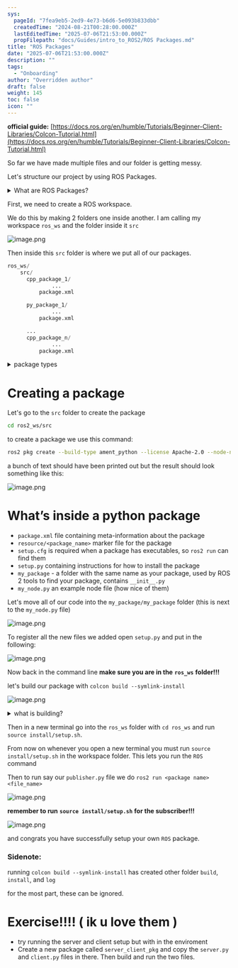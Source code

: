 ```yaml
---
sys:
  pageId: "7fea9eb5-2ed9-4e73-b6d6-5e093b833dbb"
  createdTime: "2024-08-21T00:28:00.000Z"
  lastEditedTime: "2025-07-06T21:53:00.000Z"
  propFilepath: "docs/Guides/intro_to_ROS2/ROS Packages.md"
title: "ROS Packages"
date: "2025-07-06T21:53:00.000Z"
description: ""
tags:
  - "Onboarding"
author: "Overridden author"
draft: false
weight: 145
toc: false
icon: ""
---
```


**official guide:** [https://docs.ros.org/en/humble/Tutorials/Beginner-Client-Libraries/Colcon-Tutorial.html](https://docs.ros.org/en/humble/Tutorials/Beginner-Client-Libraries/Colcon-Tutorial.html)

So far we have made multiple files and our folder is getting messy.

Let's structure our project by using ROS Packages.

<details>
      <summary>What are ROS Packages?</summary>
      ROS Packages are, as the name implies, packages of code that are highly sharable between ROS developers.
  </details>

First, we need to create a ROS workspace.

We do this by making 2 folders one inside another. I am calling my workspace `ros_ws` and the folder inside it `src`

![image.png](https://prod-files-secure.s3.us-west-2.amazonaws.com/d518164a-d88e-44d1-a4ee-3adb3bd8bce0/70706947-fd18-4537-a67b-e12946812d31/image.png?X-Amz-Algorithm=AWS4-HMAC-SHA256&X-Amz-Content-Sha256=UNSIGNED-PAYLOAD&X-Amz-Credential=ASIAZI2LB466ST6UA26O%2F20250727%2Fus-west-2%2Fs3%2Faws4_request&X-Amz-Date=20250727T061320Z&X-Amz-Expires=3600&X-Amz-Security-Token=IQoJb3JpZ2luX2VjEEQaCXVzLXdlc3QtMiJHMEUCIDvEkGeJKK%2BVrXi%2BfHAPhos6w5FkhrOkuP4w701mNetbAiEApqpZMwKgAIYM8Vcxkthl9DjfD115vb1UEOLEJn6dS2Uq%2FwMIbRAAGgw2Mzc0MjMxODM4MDUiDFrbO4R8pJS6tuvM9CrcA5PGBz5SsBK2Mfr00dHo8vN3nEWG5UaDelUsu94WK9mmlytumEUv%2BcNDKDD37Mepd7lcvoQenxn15ophkZ6Mn9R6job8NqKTSTFBhJ4KuzN0WJBEdozo49Z9IGagj7uxrnA6sbSVdcvxFA1Xj7Y%2FwFRM3NPUld%2FO6U%2BdbGaVY2JRyzW8P36ZndJlkWPEJcAXbtvr%2FdXebCJEF8RTH3XQOBQNnXD%2FWSEYSzkTZylmaMdtcHpaPyMQsPwvGIdkkQP2uKPeJofRism%2BE%2BHE5X2WJrLDmW7MlxE7PPlVoivBKVduF6KjHWL08TgjEqQhIdfuVxENtipIAQTh3VZCES58Jwusy4q0befn7NCV3hQiOxk498quNxFazdBNscV4cSs4As5avPTOWRXtO3rR5%2BdxVZVHYZEV6%2F8i5hY0T3tHQp5HiYxRJgauMobMJ7Opb9Y0YLygPzHM2Hg3I46ncDmE4E3VucRa8eTvYTk4h7s62zZJW9lZ2AagALlmJbfnUYsHFXSmJlzS8uK2j3IWGaPmKXv62weAo04d4vaQPX7yHpdrcqXVaO0ln1nVrPSrWWqE%2BBXbDTuyWXH198yP3DrML19GOOEjKzD1UkNYMwbK8VvVEPJigwpt%2FbXURhvlMPa6lsQGOqUBLUsLfqS388ltDfKdGaeo3Ek6AP1AsUB0FOht4o387A%2BdcVHbwh%2FSlTRYDcj3CEKTqxOuW%2F09bRl6DOItho7ZiHz8rdgEGapJCRlZyuBAIGYvb%2BDmUpgHWS0cWSrj1xT%2Bx4xSXWatHD5d5rZIoa6rpfAnVMvYiMP6lCx6LkGNwLUHN%2FR8gpQU%2FaW2yudGJaR9uaHxDm8GYsiIL7Kq3REFG40GeRGn&X-Amz-Signature=b67e10aba3010d06f4232143850f3eec54602c812dff28cbc2616b321087acde&X-Amz-SignedHeaders=host&x-amz-checksum-mode=ENABLED&x-id=GetObject)

Then inside this `src` folder is where we put all of our packages.

```python
ros_ws/
    src/
      cpp_package_1/
		      ...
          package.xml

      py_package_1/
		      ...
          package.xml

      ...
      cpp_package_n/
		      ...
          package.xml

```

<details>

<summary>package types</summary>

packages can be either `C++` or python.

the intern file structure is different for each but for this guide we will stick to creating python packages

</details>

# Creating a package

Let's go to the `src` folder to create the package

```bash
cd ros2_ws/src
```

to create a package we use this command:

```bash
ros2 pkg create --build-type ament_python --license Apache-2.0 --node-name my_node my_package
```

a bunch of text should have been printed out but the result should look something like this:

![image.png](https://prod-files-secure.s3.us-west-2.amazonaws.com/d518164a-d88e-44d1-a4ee-3adb3bd8bce0/e6cf1e3f-8512-4a3e-b131-079f800bf3e8/image.png?X-Amz-Algorithm=AWS4-HMAC-SHA256&X-Amz-Content-Sha256=UNSIGNED-PAYLOAD&X-Amz-Credential=ASIAZI2LB466ST6UA26O%2F20250727%2Fus-west-2%2Fs3%2Faws4_request&X-Amz-Date=20250727T061320Z&X-Amz-Expires=3600&X-Amz-Security-Token=IQoJb3JpZ2luX2VjEEQaCXVzLXdlc3QtMiJHMEUCIDvEkGeJKK%2BVrXi%2BfHAPhos6w5FkhrOkuP4w701mNetbAiEApqpZMwKgAIYM8Vcxkthl9DjfD115vb1UEOLEJn6dS2Uq%2FwMIbRAAGgw2Mzc0MjMxODM4MDUiDFrbO4R8pJS6tuvM9CrcA5PGBz5SsBK2Mfr00dHo8vN3nEWG5UaDelUsu94WK9mmlytumEUv%2BcNDKDD37Mepd7lcvoQenxn15ophkZ6Mn9R6job8NqKTSTFBhJ4KuzN0WJBEdozo49Z9IGagj7uxrnA6sbSVdcvxFA1Xj7Y%2FwFRM3NPUld%2FO6U%2BdbGaVY2JRyzW8P36ZndJlkWPEJcAXbtvr%2FdXebCJEF8RTH3XQOBQNnXD%2FWSEYSzkTZylmaMdtcHpaPyMQsPwvGIdkkQP2uKPeJofRism%2BE%2BHE5X2WJrLDmW7MlxE7PPlVoivBKVduF6KjHWL08TgjEqQhIdfuVxENtipIAQTh3VZCES58Jwusy4q0befn7NCV3hQiOxk498quNxFazdBNscV4cSs4As5avPTOWRXtO3rR5%2BdxVZVHYZEV6%2F8i5hY0T3tHQp5HiYxRJgauMobMJ7Opb9Y0YLygPzHM2Hg3I46ncDmE4E3VucRa8eTvYTk4h7s62zZJW9lZ2AagALlmJbfnUYsHFXSmJlzS8uK2j3IWGaPmKXv62weAo04d4vaQPX7yHpdrcqXVaO0ln1nVrPSrWWqE%2BBXbDTuyWXH198yP3DrML19GOOEjKzD1UkNYMwbK8VvVEPJigwpt%2FbXURhvlMPa6lsQGOqUBLUsLfqS388ltDfKdGaeo3Ek6AP1AsUB0FOht4o387A%2BdcVHbwh%2FSlTRYDcj3CEKTqxOuW%2F09bRl6DOItho7ZiHz8rdgEGapJCRlZyuBAIGYvb%2BDmUpgHWS0cWSrj1xT%2Bx4xSXWatHD5d5rZIoa6rpfAnVMvYiMP6lCx6LkGNwLUHN%2FR8gpQU%2FaW2yudGJaR9uaHxDm8GYsiIL7Kq3REFG40GeRGn&X-Amz-Signature=5556d07b594460fb83821d429ac07e152717e5b00fe7a900835cf9e611e20b48&X-Amz-SignedHeaders=host&x-amz-checksum-mode=ENABLED&x-id=GetObject)

# What’s inside a python package

- `package.xml` file containing meta-information about the package
- `resource/<package_name>` marker file for the package
- `setup.cfg` is required when a package has executables, so `ros2 run` can find them
- `setup.py` containing instructions for how to install the package
- `my_package` - a folder with the same name as your package, used by ROS 2 tools to find your package, contains `__init__.py`
- `my_node.py` an example node file (how nice of them)

Let's move all of our code into the `my_package/my_package` folder (this is next to the `my_node.py` file)

![image.png](https://prod-files-secure.s3.us-west-2.amazonaws.com/d518164a-d88e-44d1-a4ee-3adb3bd8bce0/9ce58f11-0da9-4d3e-b86d-506a9685d378/image.png?X-Amz-Algorithm=AWS4-HMAC-SHA256&X-Amz-Content-Sha256=UNSIGNED-PAYLOAD&X-Amz-Credential=ASIAZI2LB466ST6UA26O%2F20250727%2Fus-west-2%2Fs3%2Faws4_request&X-Amz-Date=20250727T061320Z&X-Amz-Expires=3600&X-Amz-Security-Token=IQoJb3JpZ2luX2VjEEQaCXVzLXdlc3QtMiJHMEUCIDvEkGeJKK%2BVrXi%2BfHAPhos6w5FkhrOkuP4w701mNetbAiEApqpZMwKgAIYM8Vcxkthl9DjfD115vb1UEOLEJn6dS2Uq%2FwMIbRAAGgw2Mzc0MjMxODM4MDUiDFrbO4R8pJS6tuvM9CrcA5PGBz5SsBK2Mfr00dHo8vN3nEWG5UaDelUsu94WK9mmlytumEUv%2BcNDKDD37Mepd7lcvoQenxn15ophkZ6Mn9R6job8NqKTSTFBhJ4KuzN0WJBEdozo49Z9IGagj7uxrnA6sbSVdcvxFA1Xj7Y%2FwFRM3NPUld%2FO6U%2BdbGaVY2JRyzW8P36ZndJlkWPEJcAXbtvr%2FdXebCJEF8RTH3XQOBQNnXD%2FWSEYSzkTZylmaMdtcHpaPyMQsPwvGIdkkQP2uKPeJofRism%2BE%2BHE5X2WJrLDmW7MlxE7PPlVoivBKVduF6KjHWL08TgjEqQhIdfuVxENtipIAQTh3VZCES58Jwusy4q0befn7NCV3hQiOxk498quNxFazdBNscV4cSs4As5avPTOWRXtO3rR5%2BdxVZVHYZEV6%2F8i5hY0T3tHQp5HiYxRJgauMobMJ7Opb9Y0YLygPzHM2Hg3I46ncDmE4E3VucRa8eTvYTk4h7s62zZJW9lZ2AagALlmJbfnUYsHFXSmJlzS8uK2j3IWGaPmKXv62weAo04d4vaQPX7yHpdrcqXVaO0ln1nVrPSrWWqE%2BBXbDTuyWXH198yP3DrML19GOOEjKzD1UkNYMwbK8VvVEPJigwpt%2FbXURhvlMPa6lsQGOqUBLUsLfqS388ltDfKdGaeo3Ek6AP1AsUB0FOht4o387A%2BdcVHbwh%2FSlTRYDcj3CEKTqxOuW%2F09bRl6DOItho7ZiHz8rdgEGapJCRlZyuBAIGYvb%2BDmUpgHWS0cWSrj1xT%2Bx4xSXWatHD5d5rZIoa6rpfAnVMvYiMP6lCx6LkGNwLUHN%2FR8gpQU%2FaW2yudGJaR9uaHxDm8GYsiIL7Kq3REFG40GeRGn&X-Amz-Signature=60091f44069aa6e37e29390ca0c81596b16c3ed2f59e4dad6722c862f469b765&X-Amz-SignedHeaders=host&x-amz-checksum-mode=ENABLED&x-id=GetObject)

To register all the new files we added open `setup.py` and put in the following:

![image.png](https://prod-files-secure.s3.us-west-2.amazonaws.com/d518164a-d88e-44d1-a4ee-3adb3bd8bce0/1cd7c262-4cae-4496-9d75-c178537d24a2/image.png?X-Amz-Algorithm=AWS4-HMAC-SHA256&X-Amz-Content-Sha256=UNSIGNED-PAYLOAD&X-Amz-Credential=ASIAZI2LB466ST6UA26O%2F20250727%2Fus-west-2%2Fs3%2Faws4_request&X-Amz-Date=20250727T061320Z&X-Amz-Expires=3600&X-Amz-Security-Token=IQoJb3JpZ2luX2VjEEQaCXVzLXdlc3QtMiJHMEUCIDvEkGeJKK%2BVrXi%2BfHAPhos6w5FkhrOkuP4w701mNetbAiEApqpZMwKgAIYM8Vcxkthl9DjfD115vb1UEOLEJn6dS2Uq%2FwMIbRAAGgw2Mzc0MjMxODM4MDUiDFrbO4R8pJS6tuvM9CrcA5PGBz5SsBK2Mfr00dHo8vN3nEWG5UaDelUsu94WK9mmlytumEUv%2BcNDKDD37Mepd7lcvoQenxn15ophkZ6Mn9R6job8NqKTSTFBhJ4KuzN0WJBEdozo49Z9IGagj7uxrnA6sbSVdcvxFA1Xj7Y%2FwFRM3NPUld%2FO6U%2BdbGaVY2JRyzW8P36ZndJlkWPEJcAXbtvr%2FdXebCJEF8RTH3XQOBQNnXD%2FWSEYSzkTZylmaMdtcHpaPyMQsPwvGIdkkQP2uKPeJofRism%2BE%2BHE5X2WJrLDmW7MlxE7PPlVoivBKVduF6KjHWL08TgjEqQhIdfuVxENtipIAQTh3VZCES58Jwusy4q0befn7NCV3hQiOxk498quNxFazdBNscV4cSs4As5avPTOWRXtO3rR5%2BdxVZVHYZEV6%2F8i5hY0T3tHQp5HiYxRJgauMobMJ7Opb9Y0YLygPzHM2Hg3I46ncDmE4E3VucRa8eTvYTk4h7s62zZJW9lZ2AagALlmJbfnUYsHFXSmJlzS8uK2j3IWGaPmKXv62weAo04d4vaQPX7yHpdrcqXVaO0ln1nVrPSrWWqE%2BBXbDTuyWXH198yP3DrML19GOOEjKzD1UkNYMwbK8VvVEPJigwpt%2FbXURhvlMPa6lsQGOqUBLUsLfqS388ltDfKdGaeo3Ek6AP1AsUB0FOht4o387A%2BdcVHbwh%2FSlTRYDcj3CEKTqxOuW%2F09bRl6DOItho7ZiHz8rdgEGapJCRlZyuBAIGYvb%2BDmUpgHWS0cWSrj1xT%2Bx4xSXWatHD5d5rZIoa6rpfAnVMvYiMP6lCx6LkGNwLUHN%2FR8gpQU%2FaW2yudGJaR9uaHxDm8GYsiIL7Kq3REFG40GeRGn&X-Amz-Signature=743ada8899ab7f33345fd576aa68a99d0e2825dadab996799b88e00c0d6074de&X-Amz-SignedHeaders=host&x-amz-checksum-mode=ENABLED&x-id=GetObject)

Now back in the command line **make sure you are in the** **`ros_ws`** **folder!!!**

let's build our package with `colcon build --symlink-install`

![image.png](https://prod-files-secure.s3.us-west-2.amazonaws.com/d518164a-d88e-44d1-a4ee-3adb3bd8bce0/2f2a0d27-b173-48fd-b189-5f5c0ce65619/image.png?X-Amz-Algorithm=AWS4-HMAC-SHA256&X-Amz-Content-Sha256=UNSIGNED-PAYLOAD&X-Amz-Credential=ASIAZI2LB466ST6UA26O%2F20250727%2Fus-west-2%2Fs3%2Faws4_request&X-Amz-Date=20250727T061320Z&X-Amz-Expires=3600&X-Amz-Security-Token=IQoJb3JpZ2luX2VjEEQaCXVzLXdlc3QtMiJHMEUCIDvEkGeJKK%2BVrXi%2BfHAPhos6w5FkhrOkuP4w701mNetbAiEApqpZMwKgAIYM8Vcxkthl9DjfD115vb1UEOLEJn6dS2Uq%2FwMIbRAAGgw2Mzc0MjMxODM4MDUiDFrbO4R8pJS6tuvM9CrcA5PGBz5SsBK2Mfr00dHo8vN3nEWG5UaDelUsu94WK9mmlytumEUv%2BcNDKDD37Mepd7lcvoQenxn15ophkZ6Mn9R6job8NqKTSTFBhJ4KuzN0WJBEdozo49Z9IGagj7uxrnA6sbSVdcvxFA1Xj7Y%2FwFRM3NPUld%2FO6U%2BdbGaVY2JRyzW8P36ZndJlkWPEJcAXbtvr%2FdXebCJEF8RTH3XQOBQNnXD%2FWSEYSzkTZylmaMdtcHpaPyMQsPwvGIdkkQP2uKPeJofRism%2BE%2BHE5X2WJrLDmW7MlxE7PPlVoivBKVduF6KjHWL08TgjEqQhIdfuVxENtipIAQTh3VZCES58Jwusy4q0befn7NCV3hQiOxk498quNxFazdBNscV4cSs4As5avPTOWRXtO3rR5%2BdxVZVHYZEV6%2F8i5hY0T3tHQp5HiYxRJgauMobMJ7Opb9Y0YLygPzHM2Hg3I46ncDmE4E3VucRa8eTvYTk4h7s62zZJW9lZ2AagALlmJbfnUYsHFXSmJlzS8uK2j3IWGaPmKXv62weAo04d4vaQPX7yHpdrcqXVaO0ln1nVrPSrWWqE%2BBXbDTuyWXH198yP3DrML19GOOEjKzD1UkNYMwbK8VvVEPJigwpt%2FbXURhvlMPa6lsQGOqUBLUsLfqS388ltDfKdGaeo3Ek6AP1AsUB0FOht4o387A%2BdcVHbwh%2FSlTRYDcj3CEKTqxOuW%2F09bRl6DOItho7ZiHz8rdgEGapJCRlZyuBAIGYvb%2BDmUpgHWS0cWSrj1xT%2Bx4xSXWatHD5d5rZIoa6rpfAnVMvYiMP6lCx6LkGNwLUHN%2FR8gpQU%2FaW2yudGJaR9uaHxDm8GYsiIL7Kq3REFG40GeRGn&X-Amz-Signature=fb253488a6bcf573e2543eb8991ba538e98ff40131d63d96f20a01cb3116c839&X-Amz-SignedHeaders=host&x-amz-checksum-mode=ENABLED&x-id=GetObject)

<details>

<summary>what is building?</summary>

if you are a CS major at Rose-Hulman you will learn the answer to this in CSSE132

but TLDR; is it combines all the code files into one program that can be run easily 

</details>

Then in a new terminal go into the `ros_ws` folder with `cd ros_ws` and run `source install/setup.sh`. 

From now on whenever you open a new terminal you must run `source install/setup.sh` in the workspace folder. This lets you run the `ROS` command

Then to run say our `publisher.py` file we do `ros2 run <package name> <file_name>`

![image.png](https://prod-files-secure.s3.us-west-2.amazonaws.com/d518164a-d88e-44d1-a4ee-3adb3bd8bce0/4f4b1219-3a44-4632-aa0a-ce3471699f59/image.png?X-Amz-Algorithm=AWS4-HMAC-SHA256&X-Amz-Content-Sha256=UNSIGNED-PAYLOAD&X-Amz-Credential=ASIAZI2LB466ST6UA26O%2F20250727%2Fus-west-2%2Fs3%2Faws4_request&X-Amz-Date=20250727T061320Z&X-Amz-Expires=3600&X-Amz-Security-Token=IQoJb3JpZ2luX2VjEEQaCXVzLXdlc3QtMiJHMEUCIDvEkGeJKK%2BVrXi%2BfHAPhos6w5FkhrOkuP4w701mNetbAiEApqpZMwKgAIYM8Vcxkthl9DjfD115vb1UEOLEJn6dS2Uq%2FwMIbRAAGgw2Mzc0MjMxODM4MDUiDFrbO4R8pJS6tuvM9CrcA5PGBz5SsBK2Mfr00dHo8vN3nEWG5UaDelUsu94WK9mmlytumEUv%2BcNDKDD37Mepd7lcvoQenxn15ophkZ6Mn9R6job8NqKTSTFBhJ4KuzN0WJBEdozo49Z9IGagj7uxrnA6sbSVdcvxFA1Xj7Y%2FwFRM3NPUld%2FO6U%2BdbGaVY2JRyzW8P36ZndJlkWPEJcAXbtvr%2FdXebCJEF8RTH3XQOBQNnXD%2FWSEYSzkTZylmaMdtcHpaPyMQsPwvGIdkkQP2uKPeJofRism%2BE%2BHE5X2WJrLDmW7MlxE7PPlVoivBKVduF6KjHWL08TgjEqQhIdfuVxENtipIAQTh3VZCES58Jwusy4q0befn7NCV3hQiOxk498quNxFazdBNscV4cSs4As5avPTOWRXtO3rR5%2BdxVZVHYZEV6%2F8i5hY0T3tHQp5HiYxRJgauMobMJ7Opb9Y0YLygPzHM2Hg3I46ncDmE4E3VucRa8eTvYTk4h7s62zZJW9lZ2AagALlmJbfnUYsHFXSmJlzS8uK2j3IWGaPmKXv62weAo04d4vaQPX7yHpdrcqXVaO0ln1nVrPSrWWqE%2BBXbDTuyWXH198yP3DrML19GOOEjKzD1UkNYMwbK8VvVEPJigwpt%2FbXURhvlMPa6lsQGOqUBLUsLfqS388ltDfKdGaeo3Ek6AP1AsUB0FOht4o387A%2BdcVHbwh%2FSlTRYDcj3CEKTqxOuW%2F09bRl6DOItho7ZiHz8rdgEGapJCRlZyuBAIGYvb%2BDmUpgHWS0cWSrj1xT%2Bx4xSXWatHD5d5rZIoa6rpfAnVMvYiMP6lCx6LkGNwLUHN%2FR8gpQU%2FaW2yudGJaR9uaHxDm8GYsiIL7Kq3REFG40GeRGn&X-Amz-Signature=55320e919c563fe9538cf285f4a1134ee462b3d3eddf9a4d83b9f0a11d84876b&X-Amz-SignedHeaders=host&x-amz-checksum-mode=ENABLED&x-id=GetObject)

**remember to run** **`source install/setup.sh`** **for the subscriber!!!**

![image.png](https://prod-files-secure.s3.us-west-2.amazonaws.com/d518164a-d88e-44d1-a4ee-3adb3bd8bce0/02121119-dad4-49ec-8356-c956108b4243/image.png?X-Amz-Algorithm=AWS4-HMAC-SHA256&X-Amz-Content-Sha256=UNSIGNED-PAYLOAD&X-Amz-Credential=ASIAZI2LB466ST6UA26O%2F20250727%2Fus-west-2%2Fs3%2Faws4_request&X-Amz-Date=20250727T061320Z&X-Amz-Expires=3600&X-Amz-Security-Token=IQoJb3JpZ2luX2VjEEQaCXVzLXdlc3QtMiJHMEUCIDvEkGeJKK%2BVrXi%2BfHAPhos6w5FkhrOkuP4w701mNetbAiEApqpZMwKgAIYM8Vcxkthl9DjfD115vb1UEOLEJn6dS2Uq%2FwMIbRAAGgw2Mzc0MjMxODM4MDUiDFrbO4R8pJS6tuvM9CrcA5PGBz5SsBK2Mfr00dHo8vN3nEWG5UaDelUsu94WK9mmlytumEUv%2BcNDKDD37Mepd7lcvoQenxn15ophkZ6Mn9R6job8NqKTSTFBhJ4KuzN0WJBEdozo49Z9IGagj7uxrnA6sbSVdcvxFA1Xj7Y%2FwFRM3NPUld%2FO6U%2BdbGaVY2JRyzW8P36ZndJlkWPEJcAXbtvr%2FdXebCJEF8RTH3XQOBQNnXD%2FWSEYSzkTZylmaMdtcHpaPyMQsPwvGIdkkQP2uKPeJofRism%2BE%2BHE5X2WJrLDmW7MlxE7PPlVoivBKVduF6KjHWL08TgjEqQhIdfuVxENtipIAQTh3VZCES58Jwusy4q0befn7NCV3hQiOxk498quNxFazdBNscV4cSs4As5avPTOWRXtO3rR5%2BdxVZVHYZEV6%2F8i5hY0T3tHQp5HiYxRJgauMobMJ7Opb9Y0YLygPzHM2Hg3I46ncDmE4E3VucRa8eTvYTk4h7s62zZJW9lZ2AagALlmJbfnUYsHFXSmJlzS8uK2j3IWGaPmKXv62weAo04d4vaQPX7yHpdrcqXVaO0ln1nVrPSrWWqE%2BBXbDTuyWXH198yP3DrML19GOOEjKzD1UkNYMwbK8VvVEPJigwpt%2FbXURhvlMPa6lsQGOqUBLUsLfqS388ltDfKdGaeo3Ek6AP1AsUB0FOht4o387A%2BdcVHbwh%2FSlTRYDcj3CEKTqxOuW%2F09bRl6DOItho7ZiHz8rdgEGapJCRlZyuBAIGYvb%2BDmUpgHWS0cWSrj1xT%2Bx4xSXWatHD5d5rZIoa6rpfAnVMvYiMP6lCx6LkGNwLUHN%2FR8gpQU%2FaW2yudGJaR9uaHxDm8GYsiIL7Kq3REFG40GeRGn&X-Amz-Signature=e449887e6cbf41e5827b4c2ee401fe7a4c344155cef41187a329b54a67a7a1a8&X-Amz-SignedHeaders=host&x-amz-checksum-mode=ENABLED&x-id=GetObject)

and congrats you have successfully setup your own `ROS` package.

### Sidenote:

running `colcon build --symlink-install` has created other folder `build`, `install`, and `log`

for the most part, these can be ignored.

# Exercise!!!! ( ik u love them )

- try running the server and client setup but with in the enviroment
- Create a new package called `server_client_pkg` and copy the `server.py` and `client.py` files in there. Then build and run the two files.

